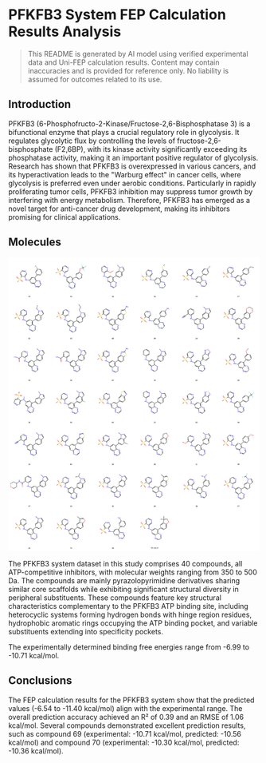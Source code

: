 # PFKFB3 System FEP Calculation Results Analysis

> This README is generated by AI model using verified experimental data and Uni-FEP calculation results. Content may contain inaccuracies and is provided for reference only. No liability is assumed for outcomes related to its use.

## Introduction

PFKFB3 (6-Phosphofructo-2-Kinase/Fructose-2,6-Bisphosphatase 3) is a bifunctional enzyme that plays a crucial regulatory role in glycolysis. It regulates glycolytic flux by controlling the levels of fructose-2,6-bisphosphate (F2,6BP), with its kinase activity significantly exceeding its phosphatase activity, making it an important positive regulator of glycolysis. Research has shown that PFKFB3 is overexpressed in various cancers, and its hyperactivation leads to the "Warburg effect" in cancer cells, where glycolysis is preferred even under aerobic conditions. Particularly in rapidly proliferating tumor cells, PFKFB3 inhibition may suppress tumor growth by interfering with energy metabolism. Therefore, PFKFB3 has emerged as a novel target for anti-cancer drug development, making its inhibitors promising for clinical applications.

## Molecules

![Molecular structures of representative compounds](mol_grid.png)

The PFKFB3 system dataset in this study comprises 40 compounds, all ATP-competitive inhibitors, with molecular weights ranging from 350 to 500 Da. The compounds are mainly pyrazolopyrimidine derivatives sharing similar core scaffolds while exhibiting significant structural diversity in peripheral substituents. These compounds feature key structural characteristics complementary to the PFKFB3 ATP binding site, including heterocyclic systems forming hydrogen bonds with hinge region residues, hydrophobic aromatic rings occupying the ATP binding pocket, and variable substituents extending into specificity pockets.

The experimentally determined binding free energies range from -6.99 to -10.71 kcal/mol.

## Conclusions

The FEP calculation results for the PFKFB3 system show that the predicted values (-6.54 to -11.40 kcal/mol) align with the experimental range. The overall prediction accuracy achieved an R² of 0.39 and an RMSE of 1.06 kcal/mol. Several compounds demonstrated excellent prediction results, such as compound 69 (experimental: -10.71 kcal/mol, predicted: -10.56 kcal/mol) and compound 70 (experimental: -10.30 kcal/mol, predicted: -10.36 kcal/mol). 